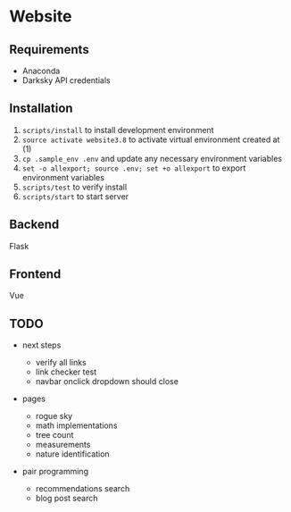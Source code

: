 # Website

## Requirements

- Anaconda
- Darksky API credentials

## Installation

1. `scripts/install` to install development environment
1. `source activate website3.8` to activate virtual environment created at (1)
1. `cp .sample_env .env` and update any necessary environment variables
1. `set -o allexport; source .env; set +o allexport` to export environment variables
1. `scripts/test` to verify install
1. `scripts/start` to start server

## Backend

Flask

## Frontend

Vue

## TODO

- next steps
  - verify all links
  - link checker test
  - navbar onclick dropdown should close

- pages
  - rogue sky
  - math implementations
  - tree count
  - measurements
  - nature identification

- pair programming
  - recommendations search
  - blog post search
